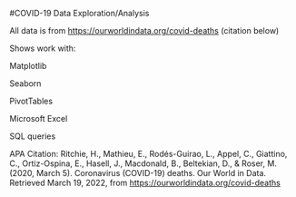 #COVID-19 Data Exploration/Analysis

All data is from https://ourworldindata.org/covid-deaths (citation below)

Shows work with:

Matplotlib

Seaborn

PivotTables 

Microsoft Excel

SQL queries

APA Citation:
Ritchie, H., Mathieu, E., Rodés-Guirao, L., Appel, C., Giattino, C., Ortiz-Ospina, E., Hasell, J., Macdonald, B., Beltekian, D., &amp; Roser, M. (2020, March 5). Coronavirus (COVID-19) deaths. Our World in Data. Retrieved March 19, 2022, from https://ourworldindata.org/covid-deaths 
